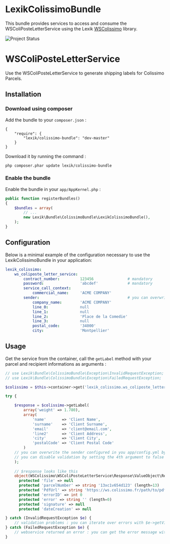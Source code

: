 LexikColissimoBundle
====================

This bundle provides services to access and consume the WSColiPosteLetterService 
using the Lexik [WSColissimo](https://github.com/lexik/ws-colissimo) library.

![Project Status](http://stillmaintained.com/lexik/LexikColissimoBundle.png)

# WSColiPosteLetterService

Use the WSColiPosteLetterService to generate shipping labels for Colissimo Parcels.

## Installation

### Download using composer

Add the bundle to your `composer.json` :

```
{
    "require": {
        "lexik/colissimo-bundle": "dev-master"
    }
}
```
Download it by running the command :

```
php composer.phar update lexik/colissimo-bundle
```

### Enable the bundle

Enable the bundle in your `app/AppKernel.php` :

```php
public function registerBundles()
{
    $bundles = array(
        // ...
        new Lexik\Bundle\ColissimoBundle\LexikColissimoBundle(),
    );
}
```

## Configuration

Below is a minimal example of the configuration necessary to use the LexikColissimoBundle
in your application:

```yml
lexik_colissimo:
    ws_coliposte_letter_service:
        contract_number:         123456               # mandatory
        password:                'abcdef'             # mandatory
        service_call_context:
            commercial_name:     'ACME COMPANY'
        sender:                                       # you can overwrite this part from your code
            company_name:        'ACME COMPANY'
            line_0:              null   
            line_1:              null
            line_2:              'Place de la Comedie'
            line_3:              null
            postal_code:         '34000'
            city:                'Montpellier'
```

## Usage

Get the service from the container, call the `getLabel` method with your parcel and recipient informations as arguments :

```php
// use Lexik\Bundle\ColissimoBundle\Exception\InvalidRequestException;
// use Lexik\Bundle\ColissimoBundle\Exception\FailedRequestException;

$colissimo = $this->container->get('lexik_colissimo.ws_coliposte_letter_service.service');

try {

    $response = $colissimo->getLabel(
        array('weight' => 1.780),
        array(
            'name'       => 'Client Name',
            'surname'    => 'Client Surname',
            'email'      => 'client@email.com',
            'line2'      => 'Client Address',
            'city'       => 'Client City',
            'postalCode' => 'Client Postal Code'
        )
	// you can overwrite the sender configured in you app/config.yml by passing an array as 3rd argument
	// you can disable validation by setting the 4th argument to false
    );
    
    // $response looks like this
    object(WSColissimo\WSColiPosteLetterService\Response\ValueObject\ReturnLetter)[1102]
      protected 'file' => null
      protected 'parcelNumber' => string '13xc1v654d123' (length=13)
      protected 'PdfUrl' => string 'https://ws.colissimo.fr/path/to/pdf-file' (length=40)
      protected 'errorID' => int 0
      protected 'error' => string '' (length=0)
      protected 'signature' => null
      protected 'dateCreation' => null

} catch (InvalidRequestException $e) {
    // validation problems : you can iterate over errors with $e->getViolations()
} catch (FailedRequestException $e) {
    // webservice returned an error : you can get the error message with $e->getMessage()
}
```
